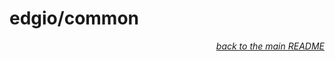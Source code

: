 # edgio/common

<p align="right"><em><a href="../#edgio-common-lib">back to the main README</a></em></p>
